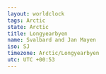 ```yaml
---
layout: worldclock
tags: Arctic
state: Arctic
title: Longyearbyen
name: Svalbard and Jan Mayen
iso: SJ
timezone: Arctic/Longyearbyen
utc: UTC +00:53
---
```


